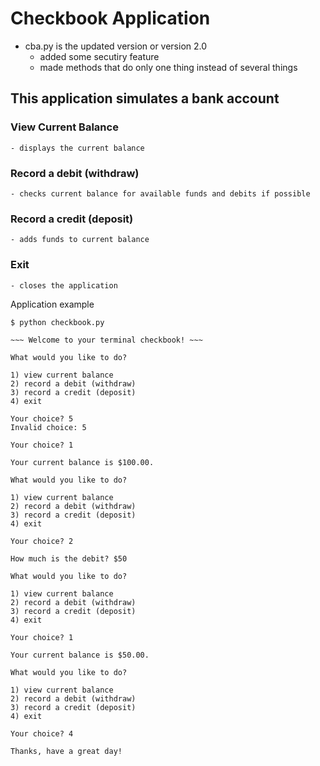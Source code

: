 #                    Checkbook Application
- cba.py is the updated version or version 2.0
    - added some secutiry feature
    - made methods that do only one thing instead of several things

##      This application simulates a bank account

### View Current Balance
    - displays the current balance

### Record a debit (withdraw)
    - checks current balance for available funds and debits if possible


### Record a credit (deposit)
    - adds funds to current balance

### Exit
    - closes the application


Application example

    $ python checkbook.py

    ~~~ Welcome to your terminal checkbook! ~~~

    What would you like to do?

    1) view current balance
    2) record a debit (withdraw)
    3) record a credit (deposit)
    4) exit

    Your choice? 5
    Invalid choice: 5

    Your choice? 1

    Your current balance is $100.00.

    What would you like to do?

    1) view current balance
    2) record a debit (withdraw)
    3) record a credit (deposit)
    4) exit

    Your choice? 2

    How much is the debit? $50

    What would you like to do?

    1) view current balance
    2) record a debit (withdraw)
    3) record a credit (deposit)
    4) exit

    Your choice? 1

    Your current balance is $50.00.

    What would you like to do?

    1) view current balance
    2) record a debit (withdraw)
    3) record a credit (deposit)
    4) exit

    Your choice? 4

    Thanks, have a great day!
